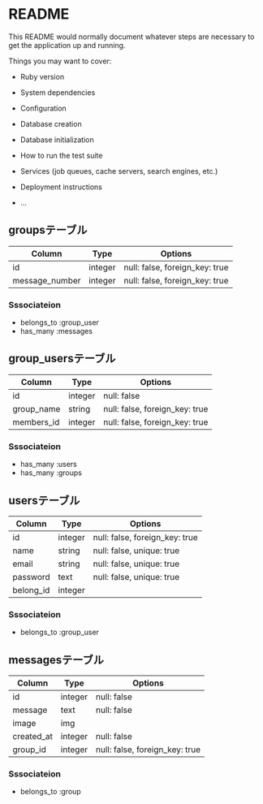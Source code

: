 # README

This README would normally document whatever steps are necessary to get the
application up and running.

Things you may want to cover:

* Ruby version

* System dependencies

* Configuration

* Database creation

* Database initialization

* How to run the test suite

* Services (job queues, cache servers, search engines, etc.)

* Deployment instructions

* ...


## groupsテーブル
|Column|Type|Options|
|------|----|-------|
|id|integer|null: false, foreign_key: true|
|message_number|integer|null: false, foreign_key: true|

### Sssociateion
- belongs_to :group_user
- has_many :messages

## group_usersテーブル
|Column|Type|Options|
|------|----|-------|
|id|integer|null: false|
|group_name|string|null: false, foreign_key: true|
|members_id|integer|null: false, foreign_key: true|

### Sssociateion
- has_many :users
- has_many :groups

## usersテーブル
|Column|Type|Options|
|------|----|-------|
|id|integer|null: false, foreign_key: true|
|name|string|null: false, unique: true|
|email|string|null: false, unique: true|
|password|text|null: false, unique: true|
|belong_id|integer||

### Sssociateion
- belongs_to :group_user


## messagesテーブル
|Column|Type|Options|
|------|----|-------|
|id|integer|null: false|
|message|text|null: false|
|image|img||
|created_at|integer|null: false|
|group_id|integer|null: false, foreign_key: true|

### Sssociateion
- belongs_to :group



